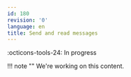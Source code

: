 ```yaml
---
id: 180
revision: '0'
language: en
title: Send and read messages
---
```


:octicons-tools-24: In progress

!!! note ""
We're working on this content.
